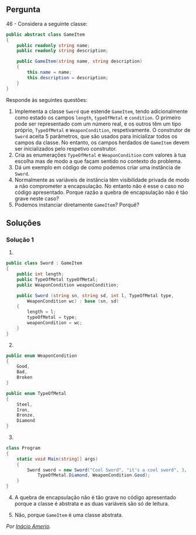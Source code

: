 ## Pergunta

46 - Considera a seguinte classe:

```cs
public abstract class GameItem
{
    public readonly string name;
    public readonly string description;

    public GameItem(string name, string description)
    {
        this.name = name;
        this.description = description;
    }
}
```

Responde às seguintes questões:

1. Implementa a classe `Sword` que estende `GameItem`, tendo adicionalmente
   como estado os campos `length`, `typeOfMetal` e `condition`. O primeiro
   pode ser representado com um número real, e os outros têm um tipo próprio,
   `TypeOfMetal` e `WeaponCondition`, respetivamente. O construtor de `Sword`
   aceita 5 parâmetros, que são usados para inicializar todos os campos da
   classe. No entanto, os campos herdados de `GameItem` devem ser
   inicializados pelo respetivo construtor.
2. Cria as enumerações `TypeOfMetal` e `WeaponCondition` com valores à tua
   escolha mas de modo a que façam sentido no contexto do problema.
3. Dá um exemplo em código de como podemos criar uma instância de `Sword`.
4. Normalmente as variáveis de instância têm visibilidade privada de modo a
   não comprometer a encapsulação. No entanto não é esse o caso no código
   apresentado. Porque razão a quebra de encapsulação não é tão grave neste
   caso?
5. Podemos instanciar diretamente `GameItem`? Porquê?

## Soluções

### Solução 1

1.
```cs
public class Sword : GameItem
{
    public int length;
    public TypeOfMetal typeOfMetal;
    public WeaponCondition weaponCondition;

    public Sword (string sn, string sd, int l, TypeOfMetal type,
        WeaponCondition wc) : base (sn, sd)
    {
        length = l;
        typeOfMetal = type;
        weaponCondition = wc;
    }
}
```

2.
```cs
public enum WeaponCondition
{
    Good,
    Bad,
    Broken
}

public enum TypeOfMetal
{
    Steel,
    Iron,
    Bronze,
    Diamond
}
```

3.
```cs
class Program
{
    static void Main(string[] args)
    {
        Sword sword = new Sword("Cool Sword", "it's a cool sword", 3,
            TypeOfMetal.Diamond, WeaponCondition.Good);
    }
}
```

4. A quebra de encapsulação não é tão grave no código apresentado porque a
classe é abstrata e as duas variáveis são só de leitura.

5. Não, porque `GameItem` é uma classe abstrata.

*Por [Inácio Amerio](https://github.com/FPTheFluffyPawed).*